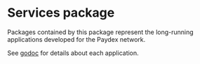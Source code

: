 # Services package

Packages contained by this package represent the long-running applications developed for the Paydex network.

See [godoc](https://godoc.org/github.com/paydex-core/paydex-go/services) for details about each application.